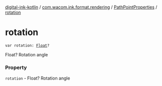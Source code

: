 [digital-ink-kotlin](../../index.md) / [com.wacom.ink.format.rendering](../index.md) / [PathPointProperties](index.md) / [rotation](./rotation.md)

# rotation

`var rotation: `[`Float`](https://kotlinlang.org/api/latest/jvm/stdlib/kotlin/-float/index.html)`?`

Float? Rotation angle

### Property

`rotation` - Float? Rotation angle